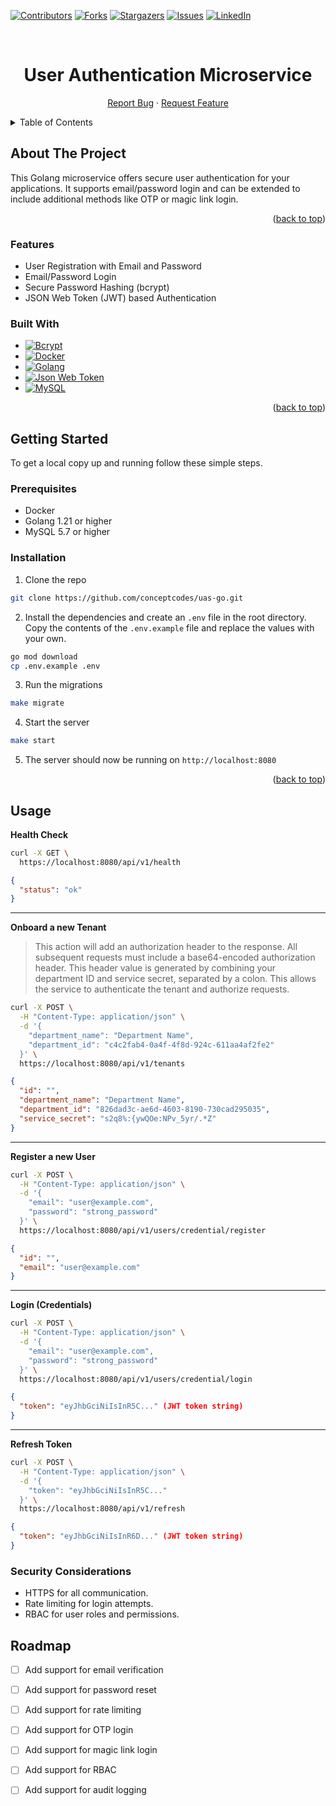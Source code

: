 <a name="readme-top"></a>

[![Contributors][contributors-shield]][contributors-url]
[![Forks][forks-shield]][forks-url]
[![Stargazers][stars-shield]][stars-url]
[![Issues][issues-shield]][issues-url]
[![LinkedIn][linkedin-shield]][linkedin-url]

<br />
<div align="center">
  <a href="https://github.com/conceptcodes/uas-go">
    <!-- REPLACE WITH HEADER -->
    <!-- <img src="public/logo.svg" alt="Logo" width="80" height="80"> -->
  </a>

<h1 align="center">User Authentication Microservice </h1>
  <p align="center">
    <a href="https://github.com/conceptcodes/uas-go/issues/new?assignees=&labels=&projects=&template=bug_report.md&title=">Report Bug</a>
    ·
    <a href="https://github.com/conceptcodes/uas-go/issues/new?assignees=&labels=&projects=&template=feature_request.md&title=">Request Feature</a>
  </p>
</div>

<details>
  <summary>Table of Contents</summary>
  <ol>
    <li>
      <a href="#about-the-project">About The Project</a>
      <ul>
        <li><a href="#features">Features</a></li>
        <li><a href="#built-with">Built With</a></li>
      </ul>
    </li>
    <li>
      <a href="#getting-started">Getting Started</a>
      <ul>
        <li><a href="#prerequisites">Prerequisites</a></li>
        <li><a href="#installation">Installation</a></li>
      </ul>
    </li>
    <li>
      <a href="#usage">Usage</a>
    </li>
    <li><a href="#roadmap">Roadmap</a></li>
    <li><a href="#contributing">Contributing</a></li>
    <li><a href="#license">License</a></li>
    <li><a href="#contact">Contact</a></li>
  </ol>
</details>

## About The Project

This Golang microservice offers secure user authentication for your applications. It supports email/password login and can be extended to include additional methods like OTP or magic link login.

<p align="right">(<a href="#readme-top">back to top</a>)</p>


### Features

- User Registration with Email and Password
- Email/Password Login
- Secure Password Hashing (bcrypt)
- JSON Web Token (JWT) based Authentication


### Built With

- [![Bcrypt][bcrypt-shield]][bcrypt-url]
- [![Docker][Docker]][docker-url]
- [![Golang][Golang]][golang-url]
- [![Json Web Token][JWT]][jwt-url]
- [![MySQL][mysql-shield]][mysql-url]


<p align="right">(<a href="#readme-top">back to top</a>)</p>


## Getting Started

To get a local copy up and running follow these simple steps. 

### Prerequisites

- Docker
- Golang 1.21 or higher
- MySQL 5.7 or higher

### Installation

1. Clone the repo
  ```sh
  git clone https://github.com/conceptcodes/uas-go.git
  ```

2. Install the dependencies and create an `.env` file in the root directory. Copy the contents of the `.env.example` file and replace the values with your own.
  ```sh
  go mod download 
  cp .env.example .env
  ```

3. Run the migrations
  ```sh
  make migrate
  ```

4. Start the server
  ```sh
  make start
  ```

5. The server should now be running on `http://localhost:8080`

<p align="right">(<a href="#readme-top">back to top</a>)</p>


## Usage


**Health Check**

```sh
curl -X GET \
  https://localhost:8080/api/v1/health
```
```json
{
  "status": "ok"
}
```

---

**Onboard a new Tenant**

> This action will add an authorization header to the response. All subsequent requests must include a base64-encoded authorization header. This header value is generated by combining your department ID and service secret, separated by a colon. This allows the service to authenticate the tenant and authorize requests.

```sh
curl -X POST \
  -H "Content-Type: application/json" \
  -d '{
    "department_name": "Department Name",
    "department_id": "c4c2fab4-0a4f-4f8d-924c-611aa4af2fe2"
  }' \
  https://localhost:8080/api/v1/tenants
```
```json
{
  "id": "",
  "department_name": "Department Name",
  "department_id": "826dad3c-ae6d-4603-8190-730cad295035",
  "service_secret": "s2q8%:{ywQOe:NPv_5yr/.*Z"
}
```

---

**Register a new User**

```sh
curl -X POST \
  -H "Content-Type: application/json" \
  -d '{
    "email": "user@example.com",
    "password": "strong_password"
  }' \
  https://localhost:8080/api/v1/users/credential/register
```
```json
{
  "id": "",
  "email": "user@example.com"
}
```

---

**Login (Credentials)**

```sh
curl -X POST \
  -H "Content-Type: application/json" \
  -d '{
    "email": "user@example.com",
    "password": "strong_password"
  }' \
  https://localhost:8080/api/v1/users/credential/login
```
```json
{
  "token": "eyJhbGciNiIsInR5C..." (JWT token string)
}
```

---

**Refresh Token**

```sh
curl -X POST \
  -H "Content-Type: application/json" \
  -d '{
    "token": "eyJhbGciNiIsInR5C..."
  }' \
  https://localhost:8080/api/v1/refresh
```

```json
{
  "token": "eyJhbGciNiIsInR6D..." (JWT token string)
}
```

### Security Considerations

- HTTPS for all communication.
- Rate limiting for login attempts.
- RBAC for user roles and permissions.


## Roadmap
- [ ] Add support for email verification
- [ ] Add support for password reset
- [ ] Add support for rate limiting
- [ ] Add support for OTP login
- [ ] Add support for magic link login
- [ ] Add support for RBAC
- [ ] Add support for audit logging



[contributors-shield]: https://img.shields.io/github/contributors/conceptcodes/uas-go.svg?style=for-the-badge
[contributors-url]: https://github.com/conceptcodes/uas-go/graphs/contributors
[forks-shield]: https://img.shields.io/github/forks/conceptcodes/uas-go.svg?style=for-the-badge
[forks-url]: https://github.com/conceptcodes/uas-go/network/members
[stars-shield]: https://img.shields.io/github/stars/conceptcodes/uas-go.svg?style=for-the-badge
[stars-url]: https://github.com/conceptcodes/uas-go/stargazers
[issues-shield]: https://img.shields.io/github/issues/conceptcodes/uas-go.svg?style=for-the-badge
[issues-url]: https://github.com/conceptcodes/uas-go/issues
[linkedin-shield]: https://img.shields.io/badge/-LinkedIn-black.svg?style=for-the-badge&logo=linkedin&colorB=555
[linkedin-url]: https://linkedin.com/in/david-ojo-66a12a147
[Golang]: https://img.shields.io/badge/-Golang-00ADD8?style=for-the-badge&logo=go&logoColor=white
[golang-url]: https://golang.org/
[Docker]: https://img.shields.io/badge/-Docker-2496ED?style=for-the-badge&logo=docker&logoColor=white
[docker-url]: https://www.docker.com/
[JWT]: https://img.shields.io/badge/-JWT-000000?style=for-the-badge&logo=json-web-tokens&logoColor=white
[jwt-url]: https://jwt.io/
[bcrypt-shield]: https://img.shields.io/badge/-Bcrypt-00599C?style=for-the-badge&logo=bcrypt&logoColor=white
[bcrypt-url]: https://www.npmjs.com/package/bcrypt
[mysql-shield]: https://img.shields.io/badge/-MySQL-4479A1?style=for-the-badge&logo=mysql&logoColor=white
[mysql-url]: https://www.mysql.com/


